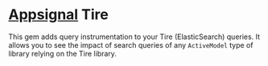 [Appsignal](https://www.appsignal.com) Tire
===============

This gem adds query instrumentation to your Tire (ElasticSearch) queries.
It allows you to see the impact of search queries of any `ActiveModel` type of
library relying on the Tire library.
